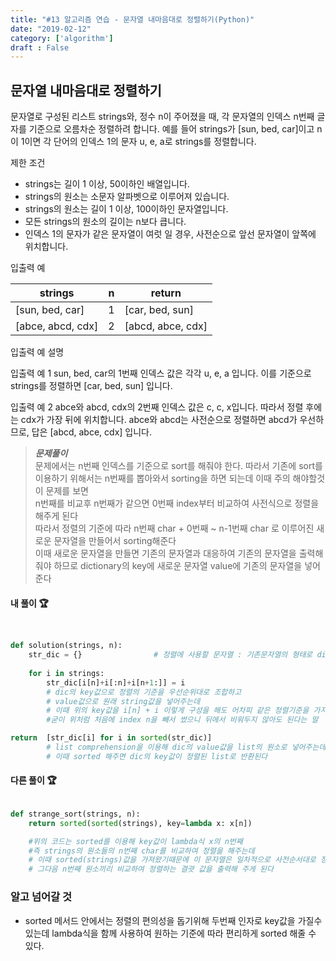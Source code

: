 ```yaml
---
title: "#13 알고리즘 연습 - 문자열 내마음대로 정렬하기(Python)"
date: "2019-02-12"
category: ['algorithm']
draft : False
---
```





## 문자열 내마음대로 정렬하기 

문자열로 구성된 리스트 strings와, 정수 n이 주어졌을 때, 
각 문자열의 인덱스 n번째 글자를 기준으로 오름차순 정렬하려 합니다. 
예를 들어 strings가 [sun, bed, car]이고 n이 1이면 각 단어의 인덱스 1의 문자 u, e, a로 strings를 정렬합니다.


제한 조건

* strings는 길이 1 이상, 50이하인 배열입니다.
* strings의 원소는 소문자 알파벳으로 이루어져 있습니다.
* strings의 원소는 길이 1 이상, 100이하인 문자열입니다.
* 모든 strings의 원소의 길이는 n보다 큽니다.
* 인덱스 1의 문자가 같은 문자열이 여럿 일 경우, 사전순으로 앞선 문자열이 앞쪽에 위치합니다.


입출력 예

|strings|	n|	return|
|-|-|-|
|[sun, bed, car]|	1	|[car, bed, sun]|
|[abce, abcd, cdx]|	2	|[abcd, abce, cdx]|


입출력 예 설명

입출력 예 1
sun, bed, car의 1번째 인덱스 값은 각각 u, e, a 입니다. 이를 기준으로 strings를 정렬하면 [car, bed, sun] 입니다.

입출력 예 2
abce와 abcd, cdx의 2번째 인덱스 값은 c, c, x입니다. 따라서 정렬 후에는 cdx가 가장 뒤에 위치합니다. 
abce와 abcd는 사전순으로 정렬하면 abcd가 우선하므로, 답은 [abcd, abce, cdx] 입니다.


>__*문제풀이*__   
문제에서는 n번째 인덱스를 기준으로 sort를 해줘야 한다. 따라서 기존에 sort를 이용하기 위해서는 n번째를 뽑아와서 sorting을 하면 되는데 이때 주의 해야할것이 문제를 보면   
n번째를 비교후 n번째가 같으면 0번째 index부터 비교하여 사전식으로 정렬을 해주게 된다   
따라서 정렬의 기준에 따라 n번째 char + 0번째 ~ n-1번째 char 로 이루어진 새로운 문자열을 만들어서 sorting해준다   
이때 새로운 문자열을 만들면 기존의 문자열과 대응하여 기존의 문자열을 출력해줘야 하므로 dictionary의 key에 새로운 문자열 value에 기존의 문자열을 넣어준다



#### 내 풀이 🏆

```python


def solution(strings, n):
    str_dic = {}                # 정렬에 사용할 문자열 : 기존문자열의 형태로 dic을 만들어 주려한다
                                                  
    for i in strings:                             
        str_dic[i[n]+i[:n]+i[n+1:]] = i         
        # dic의 key값으로 정렬의 기준을 우선순위대로 조합하고
        # value값으로 원래 string값을 넣어주는데
        # 이때 위의 key값을 i[n] + i 이렇게 구성을 해도 어차피 같은 정렬기준을 가지게 된다
        #굳이 위처럼 처음에 index n을 빼서 썼으니 뒤에서 비워두지 않아도 된다는 말

return  [str_dic[i] for i in sorted(str_dic)]  
        # list comprehension을 이용해 dic의 value값을 list의 원소로 넣어주는데
        # 이때 sorted 해주면 dic의 key값이 정렬된 list로 반환된다

```


#### 다른 풀이 🏆
```python

def strange_sort(strings, n):
    return sorted(sorted(strings), key=lambda x: x[n]) 

    #위의 코드는 sorted를 이용해 key값이 lambda식 x의 n번째 
    #즉 strings의 원소들의 n번째 char를 비교하여 정렬을 해주는데
    # 이때 sorted(strings)값을 가져왔기때문에 이 문자열은 일차적으로 사전순서대로 정렬이 되어있고
    # 그다음 n번째 원소끼리 비교하여 정렬하는 결괏 값을 출력해 주게 된다
```


### 알고 넘어갈 것

* sorted 메서드 안에서는 정렬의 편의성을 돕기위해 두번째 인자로  key값을 가질수 있는데
lambda식을 함께 사용하여 원하는 기준에 따라 편리하게 sorted 해줄 수 있다.


